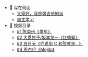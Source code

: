 <!-- - [首页](/) -->

- 📍 写在前面
  - [大家好，我是弹吉他的派](/)
  - [自主学习](/self-learning)
- 📅 视频目录
  - [#1 陈奕迅《单车》](/songs/bicycle)
  - [#2 大贯妙子/坂本龙一《红蜻蜓》](/songs/aka-tombo)
  - [#3 五月天《你说那 C 和弦就是…》](/songs/c-chord)
  - [#4 周杰伦《Mojito》](/songs/mojito)
